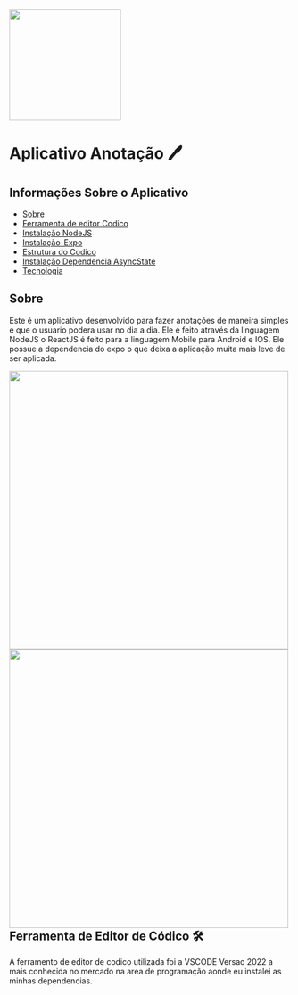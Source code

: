 


<img align="center" height="200em" src="https://raw.githubusercontent.com/gist/MarceloBenitesPro/2a25a41ccbb59380ac357bf39d266d64/raw/20098ea90c6cda8fde50022f01c6a72355377694/githubicone.svg" />

# Aplicativo Anotação 🖊

## Informações Sobre o Aplicativo
* [Sobre](#Sobre)
* [Ferramenta de editor Codico](#Ferramenta-de-editor-codico)
* [Instalação NodeJS](#Instalacao-ReactJS)
* [Instalação-Expo](#Instalação-Expo)
* [Estrutura do Codico](#Estrutura-do-Codico)
* [Instalação Dependencia AsyncState](#Instalação-Dependencia-AsyncSatate)
* [Tecnologia](#Tecnologia)

## Sobre

Este é um aplicativo desenvolvido para fazer anotações de maneira simples e que o usuario podera usar no dia a dia.
Ele é feito através da linguagem NodeJS  o ReactJS é feito para a linguagem Mobile para Android e IOS.
Ele possue a dependencia do expo o que deixa a aplicação muita mais leve de ser aplicada.

<img align="left" height="500em" src="https://raw.githubusercontent.com/gist/MarceloBenitesPro/ad376aabbaecf3a9b1272ef5a8199511/raw/9a1a99e4f02dd02afa14933697cbc8ff226e59a5/githubcard2.svg" />
<img align="left" height="500em" src="https://raw.githubusercontent.com/gist/MarceloBenitesPro/80eebcb07218fccda4dbab191a342780/raw/854bdc497fb9885593b423e910d5a81ca24e4068/githubcelular2.svg" />

## Ferramenta de Editor de Códico 🛠

A ferramento de editor de codico utilizada foi a VSCODE Versao 2022 a mais conhecida no mercado na area de programação aonde eu instalei as minhas dependencias.






